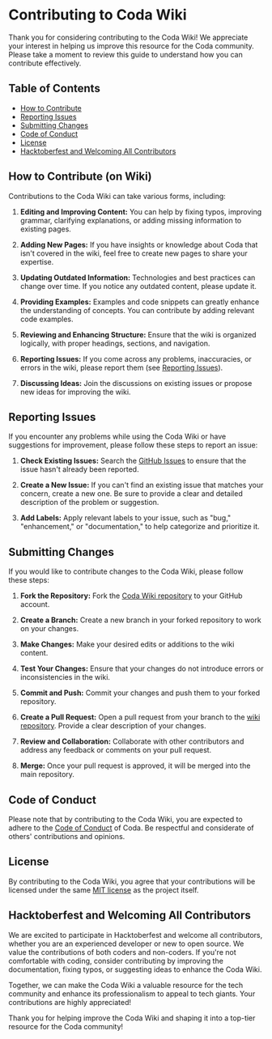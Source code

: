 # Contributing to Coda Wiki

Thank you for considering contributing to the Coda Wiki! We appreciate your interest in helping us improve this resource for the Coda community. Please take a moment to review this guide to understand how you can contribute effectively.

## Table of Contents

- [How to Contribute](#how-to-contribute)
- [Reporting Issues](#reporting-issues)
- [Submitting Changes](#submitting-changes)
- [Code of Conduct](#code-of-conduct)
- [License](#license)
- [Hacktoberfest and Welcoming All Contributors](#hacktoberfest-and-welcoming-all-contributors)

## How to Contribute (on Wiki)

Contributions to the Coda Wiki can take various forms, including:

1. **Editing and Improving Content:** You can help by fixing typos, improving grammar, clarifying explanations, or adding missing information to existing pages.

2. **Adding New Pages:** If you have insights or knowledge about Coda that isn't covered in the wiki, feel free to create new pages to share your expertise.

3. **Updating Outdated Information:** Technologies and best practices can change over time. If you notice any outdated content, please update it.

4. **Providing Examples:** Examples and code snippets can greatly enhance the understanding of concepts. You can contribute by adding relevant code examples.

5. **Reviewing and Enhancing Structure:** Ensure that the wiki is organized logically, with proper headings, sections, and navigation.

6. **Reporting Issues:** If you come across any problems, inaccuracies, or errors in the wiki, please report them (see [Reporting Issues](#reporting-issues)).

7. **Discussing Ideas:** Join the discussions on existing issues or propose new ideas for improving the wiki.

## Reporting Issues

If you encounter any problems while using the Coda Wiki or have suggestions for improvement, please follow these steps to report an issue:

1. **Check Existing Issues:** Search the [GitHub Issues](https://github.com/SujalChoudhari/CodaWiki/issues) to ensure that the issue hasn't already been reported.

2. **Create a New Issue:** If you can't find an existing issue that matches your concern, create a new one. Be sure to provide a clear and detailed description of the problem or suggestion.

3. **Add Labels:** Apply relevant labels to your issue, such as "bug," "enhancement," or "documentation," to help categorize and prioritize it.

## Submitting Changes

If you would like to contribute changes to the Coda Wiki, please follow these steps:

1. **Fork the Repository:** Fork the [Coda Wiki repository](https://github.com/SujalChoudhari/CodaWiki) to your GitHub account.

2. **Create a Branch:** Create a new branch in your forked repository to work on your changes.

3. **Make Changes:** Make your desired edits or additions to the wiki content.

4. **Test Your Changes:** Ensure that your changes do not introduce errors or inconsistencies in the wiki.

5. **Commit and Push:** Commit your changes and push them to your forked repository.

6. **Create a Pull Request:** Open a pull request from your branch to the [wiki repository](https://github.com/SujalChoudhari/CodaWiki). Provide a clear description of your changes.

7. **Review and Collaboration:** Collaborate with other contributors and address any feedback or comments on your pull request.

8. **Merge:** Once your pull request is approved, it will be merged into the main repository.

## Code of Conduct

Please note that by contributing to the Coda Wiki, you are expected to adhere to the [Code of Conduct](https://github.com/SujalChoudhari/Coda/blob/main/CODE_OF_CONDUCT.md) of Coda. Be respectful and considerate of others' contributions and opinions.

## License

By contributing to the Coda Wiki, you agree that your contributions will be licensed under the same [MIT license](https://github.com/SujalChoudhari/Coda/blob/main/LICENSE) as the project itself.

## Hacktoberfest and Welcoming All Contributors

We are excited to participate in Hacktoberfest and welcome all contributors, whether you are an experienced developer or new to open source. We value the contributions of both coders and non-coders. If you're not comfortable with coding, consider contributing by improving the documentation, fixing typos, or suggesting ideas to enhance the Coda Wiki.

Together, we can make the Coda Wiki a valuable resource for the tech community and enhance its professionalism to appeal to tech giants. Your contributions are highly appreciated!

Thank you for helping improve the Coda Wiki and shaping it into a top-tier resource for the Coda community!